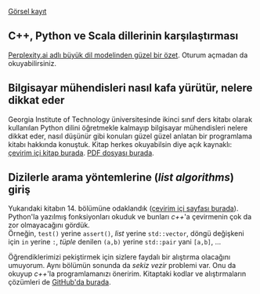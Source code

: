 [Görsel kayıt](https://drive.google.com/file/d/10tiLkU8YxDbUqX3pu7uLLMFxUOobpaXc)

C++, Python ve Scala dillerinin karşılaştırması
---
[Perplexity.ai adlı büyük dil modelinden güzel bir özet](https://www.perplexity.ai/search/c-python-ve-scala-dillerini-ta-i9rL28W_T5K.8V0akmh0cw). Oturum açmadan da okuyabilirsiniz.

Bilgisayar mühendisleri nasıl kafa yürütür, nelere dikkat eder
---
Georgia Institute of Technology üniversitesinde ikinci sınıf ders kitabı olarak kullanılan Python dilini öğretmekle kalmayıp bilgisayar mühendisleri nelere dikkat eder, nasıl düşünür gibi konuları güzel güzel anlatan bir programlama kitabı hakkında konuştuk. Kitap herkes okuyabilsin diye açık kaynaklı: [çevirim içi kitap burada](https://openbookproject.net/thinkcs/python/english3e/). [PDF dosyası burada](https://github.com/bulent2k2/cpp_ogreniyoruz/blob/main/notlar/bilgisayar-muhendisi-gibi-dusunme--pythondan-da-ogrenelim.pdf). 

Dizilerle arama yöntemlerine (*list algorithms*) giriş
---
Yukarıdaki kitabın 14. bölümüne odaklandık ([çevirim içi sayfası burada](https://openbookproject.net/thinkcs/python/english3e/list_algorithms.html)). Python'la yazılmış fonksiyonları okuduk ve bunları *c++*'a çevirmenin çok da zor olmayacağını gördük.  
Örneğin, `test()` yerine `assert()`, *list* yerine `std::vector`, döngü değişkeni için `in` yerine `:`, *tüple* denilen `(a,b)` yerine `std::pair` yani `[a,b]`, ...  

Öğrendiklerimizi pekiştirmek için sizlere faydalı bir alıştırma olacağını umuyorum. Aynı bölümün sonunda da *sekiz vezir* problemi var. Onu da okuyup *c++*'la programlamanızı öneririm. Kitaptaki kodlar ve alıştırmaların çözümleri de [GitHub'da burada](https://github.com/JohnHowardRoark/thinkcspy3).  
